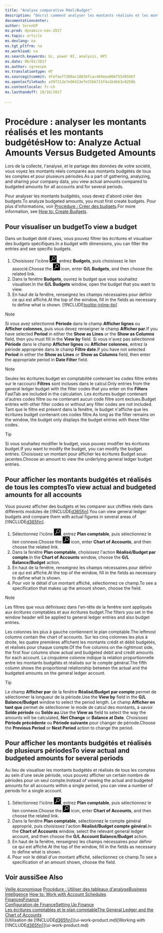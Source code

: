 ```yaml
---
title: "Analyse comparative Réel/Budget"
description: "Décrit comment analyser les montants réalisés et les montants budgétés."
documentationcenter: 
author: SorenGP
ms.prod: dynamics-nav-2017
ms.topic: article
ms.devlang: na
ms.tgt_pltfrm: na
ms.workload: na
ms.search.keywords: bi, power BI, analysis, KPI
ms.date: 06/01/2017
ms.author: sgroespe
ms.translationtype: HT
ms.sourcegitcommit: 4fefaef7380ac10836fcac404eea006f55d8556f
ms.openlocfilehash: a39f213e7e96423efe25bb715f4a1b4bb3c0258b
ms.contentlocale: fr-ch
ms.lasthandoff: 10/16/2017

---
```

# <a name="how-to-analyze-actual-amounts-versus-budgeted-amounts"></a><span data-ttu-id="6f582-103">Procédure : analyser les montants réalisés et les montants budgétés</span><span class="sxs-lookup"><span data-stu-id="6f582-103">How to: Analyze Actual Amounts Versus Budgeted Amounts</span></span>
<span data-ttu-id="6f582-104">Lors de la collecte, l'analyse, et le partage des données de votre société, vous voyez les montants réels comparés aux montants budgétés de tous les comptes et pour plusieurs périodes.</span><span class="sxs-lookup"><span data-stu-id="6f582-104">As a part of gathering, analyzing, and sharing your company data, you view actual amounts compared to budgeted amounts for all accounts and for several periods.</span></span>

<span data-ttu-id="6f582-105">Pour analyser les montants budgétés, vous devez d'abord créer des budgets.</span><span class="sxs-lookup"><span data-stu-id="6f582-105">To analyze budgeted amounts, you must first create budgets.</span></span> <span data-ttu-id="6f582-106">Pour plus d'informations, voir [Procédure : Créer des budgets](finance-how-create-budgets.md).</span><span class="sxs-lookup"><span data-stu-id="6f582-106">For more information, see [How to: Create Budgets](finance-how-create-budgets.md).</span></span>

## <a name="to-view-a-budget"></a><span data-ttu-id="6f582-107">Pour visualiser un budget</span><span class="sxs-lookup"><span data-stu-id="6f582-107">To view a budget</span></span>
<span data-ttu-id="6f582-108">Dans un budget doté d'axes, vous pouvez filtrer les écritures et visualiser des budgets spécifiques.</span><span class="sxs-lookup"><span data-stu-id="6f582-108">In a budget with dimensions, you can filter the entries and see specific budgets.</span></span>

1. <span data-ttu-id="6f582-109">Choisissez l'icône ![Page ou état pour la recherche](media/ui-search/search_small.png "Page ou état pour la recherche"), entrez **Budgets**, puis choisissez le lien associé.</span><span class="sxs-lookup"><span data-stu-id="6f582-109">Choose the ![Search for Page or Report](media/ui-search/search_small.png "Search for Page or Report icon") icon, enter **G/L Budgets**, and then choose the related link.</span></span>
2. <span data-ttu-id="6f582-110">Dans la fenêtre **Budgets**, ouvrez le budget que vous souhaitez visualiser.</span><span class="sxs-lookup"><span data-stu-id="6f582-110">In the **G/L Budgets** window, open the budget that you want to view.</span></span>  
3. <span data-ttu-id="6f582-111">En haut de la fenêtre, renseignez les champs nécessaires pour définir ce qui est affiché.</span><span class="sxs-lookup"><span data-stu-id="6f582-111">At the top of the window, fill in the fields as necessary to define what is shown.</span></span> [!INCLUDE[tooltip-inline-tip](includes/tooltip-inline-tip_md.md)]

> [!NOTE]  
>   <span data-ttu-id="6f582-112">Si vous avez sélectionné **Période** dans le champ **Afficher lignes** ou **Afficher colonnes**, puis vous devez renseigner le champ **Afficher par**.</span><span class="sxs-lookup"><span data-stu-id="6f582-112">If you have selected **Period** in either the **Show as Lines** or the **Show as Columns** field, then you must fill in the **View by** field.</span></span> <span data-ttu-id="6f582-113">Si vous n'avez pas sélectionné **Période** dans le champ **Afficher lignes** ou **Afficher colonnes**, entrez la période appropriée dans le champ **Filtre date**.</span><span class="sxs-lookup"><span data-stu-id="6f582-113">If you have not selected **Period** in either the **Show as Lines** or **Show as Columns** field, then enter the appropriate period in **Date Filter** field.</span></span>  

> [!NOTE]  
>   <span data-ttu-id="6f582-114">Seules les écritures budget en comptabilité contenant les codes filtre entrés sur le raccourci **Filtres** sont incluses dans le calcul.</span><span class="sxs-lookup"><span data-stu-id="6f582-114">Only entries from the general ledger budget with the filter codes that you enter on the **Filters** FastTab are included in the calculation.</span></span> <span data-ttu-id="6f582-115">Les écritures budget contenant d'autres codes filtre ou ne contenant aucun code filtre sont exclues.</span><span class="sxs-lookup"><span data-stu-id="6f582-115">Budget entries with other filter codes or without any filter codes are not included.</span></span> <span data-ttu-id="6f582-116">Tant que le filtre est présent dans la fenêtre, le budget n'affiche que les écritures budget contenant ces codes filtre.</span><span class="sxs-lookup"><span data-stu-id="6f582-116">As long as the filter remains on the window, the budget only displays the budget entries with these filter codes.</span></span>  

> [!TIP]  
>   <span data-ttu-id="6f582-117">Si vous souhaitez modifier le budget, vous pouvez modifier les écritures budget.</span><span class="sxs-lookup"><span data-stu-id="6f582-117">If you want to modify the budget, you can modify the budget entries.</span></span> <span data-ttu-id="6f582-118">Choisissez un montant pour afficher les écritures Budget sous-jacentes.</span><span class="sxs-lookup"><span data-stu-id="6f582-118">Choose an amount to view the underlying general ledger budget entries.</span></span>

## <a name="to-view-actual-and-budgeted-amounts-for-all-accounts"></a><span data-ttu-id="6f582-119">Pour afficher les montants budgétés et réalisés de tous les comptes</span><span class="sxs-lookup"><span data-stu-id="6f582-119">To view actual and budgeted amounts for all accounts</span></span>  
<span data-ttu-id="6f582-120">Vous pouvez afficher des budgets et les comparer aux chiffres réels dans différents modules de [!INCLUDE[d365fin](includes/d365fin_md.md)].</span><span class="sxs-lookup"><span data-stu-id="6f582-120">You can view general ledger budgets and compare them with actual figures in several areas of [!INCLUDE[d365fin](includes/d365fin_md.md)].</span></span>

1. <span data-ttu-id="6f582-121">Sélectionnez l'icône ![Page ou état pour la recherche](media/ui-search/search_small.png "Page ou état pour la recherche"), entrez **Plan comptable**, puis sélectionnez le lien connexe.</span><span class="sxs-lookup"><span data-stu-id="6f582-121">Choose the ![Search for Page or Report](media/ui-search/search_small.png "Search for Page or Report icon") icon, enter **Chart of Accounts**, and then choose the related link.</span></span>  
2. <span data-ttu-id="6f582-122">Dans la fenêtre **Plan comptable**, choisissez l'action **Réalisé/Budget par compte**.</span><span class="sxs-lookup"><span data-stu-id="6f582-122">In the **Chart of Accounts** window, choose the **G/L Balance/Budget** action.</span></span>
3. <span data-ttu-id="6f582-123">En haut de la fenêtre, renseignez les champs nécessaires pour définir ce qui est affiché.</span><span class="sxs-lookup"><span data-stu-id="6f582-123">At the top of the window, fill in the fields as necessary to define what is shown.</span></span>  
4. <span data-ttu-id="6f582-124">Pour voir le détail d'un montant affiché, sélectionnez ce champ.</span><span class="sxs-lookup"><span data-stu-id="6f582-124">To see a specification that makes up the amount shown, choose the field.</span></span>  

> [!NOTE]  
>   <span data-ttu-id="6f582-125">Les filtres que vous définissez dans l'en-tête de la fenêtre sont appliqués aux écritures comptables et aux écritures budget.</span><span class="sxs-lookup"><span data-stu-id="6f582-125">The filters you set in the window header will be applied to general ledger entries and also budget entries.</span></span>

<span data-ttu-id="6f582-126">Les colonnes les plus à gauche contiennent le plan comptable.</span><span class="sxs-lookup"><span data-stu-id="6f582-126">The leftmost columns contain the chart of accounts.</span></span> <span data-ttu-id="6f582-127">Sur les cinq colonnes les plus à droite, les quatre premières affichent les montants crédit et débit budgétés, et réalisés pour chaque compte.</span><span class="sxs-lookup"><span data-stu-id="6f582-127">Of the five columns on the rightmost side, the first four columns show actual and budgeted debit and credit amounts for each account.</span></span> <span data-ttu-id="6f582-128">La cinquième colonne indique la relation proportionnelle entre les montants budgétés et réalisés sur le compte général.</span><span class="sxs-lookup"><span data-stu-id="6f582-128">The fifth column shows the proportional relationship between the actual and the budgeted amounts on the general ledger account.</span></span>  

> [!TIP]  
>   <span data-ttu-id="6f582-129">Le champ **Afficher par** de la fenêtre **Réalisé/Budget par compte** permet de sélectionner la longueur de la période.</span><span class="sxs-lookup"><span data-stu-id="6f582-129">Use the **View by** field in the **G/L Balance/Budget** window to select the period length.</span></span> <span data-ttu-id="6f582-130">Le champ **Afficher en tant que** permet de sélectionner le mode de calcul des montants, à savoir **Solde période** ou **Solde au**.</span><span class="sxs-lookup"><span data-stu-id="6f582-130">Use the **View as** field to select the way the amounts will be calculated, **Net Change** or **Balance at Date**.</span></span> <span data-ttu-id="6f582-131">Choisissez **Période précédente** ou **Période suivante** pour changer de période.</span><span class="sxs-lookup"><span data-stu-id="6f582-131">Choose the **Previous Period** or **Next Period** action to change the period.</span></span>  

## <a name="to-view-actual-and-budgeted-amounts-for-several-periods"></a><span data-ttu-id="6f582-132">Pour afficher les montants budgétés et réalisés de plusieurs périodes</span><span class="sxs-lookup"><span data-stu-id="6f582-132">To view actual and budgeted amounts for several periods</span></span>  
<span data-ttu-id="6f582-133">Au lieu de visualiser les montants budgétés et réalisés de tous les comptes au sein d'une seule période, vous pouvez afficher un certain nombre de périodes pour un seul compte.</span><span class="sxs-lookup"><span data-stu-id="6f582-133">Instead of viewing the actual and budgeted amounts for all accounts within a single period, you can view a number of periods for a single account.</span></span>  

1. <span data-ttu-id="6f582-134">Sélectionnez l'icône ![Page ou état pour la recherche](media/ui-search/search_small.png "Page ou état pour la recherche"), entrez **Plan comptable**, puis sélectionnez le lien connexe.</span><span class="sxs-lookup"><span data-stu-id="6f582-134">Choose the ![Search for Page or Report](media/ui-search/search_small.png "Search for Page or Report icon") icon, enter **Chart of Accounts**, and then choose the related link.</span></span>  
2. <span data-ttu-id="6f582-135">Dans la fenêtre **Plan comptable**, sélectionnez le compte général approprié, puis choisissez l'action **Réalisé/Budget compte général**.</span><span class="sxs-lookup"><span data-stu-id="6f582-135">In the **Chart of Accounts** window, select the relevant general ledger account, and then choose the **G/L Account Balance/Budget** action.</span></span>  
3. <span data-ttu-id="6f582-136">En haut de la fenêtre, renseignez les champs nécessaires pour définir ce qui est affiché.</span><span class="sxs-lookup"><span data-stu-id="6f582-136">At the top of the window, fill in the fields as necessary to define what is shown.</span></span>   
4. <span data-ttu-id="6f582-137">Pour voir le détail d'un montant affiché, sélectionnez ce champ.</span><span class="sxs-lookup"><span data-stu-id="6f582-137">To see a specification of an amount shown, choose the field.</span></span>  

## <a name="see-also"></a><span data-ttu-id="6f582-138">Voir aussi</span><span class="sxs-lookup"><span data-stu-id="6f582-138">See Also</span></span>
<span data-ttu-id="6f582-139">[Veille économique](bi.md)
[Procédure : Utiliser des tableaux d'analyse](bi-how-work-account-schedule.md)</span><span class="sxs-lookup"><span data-stu-id="6f582-139">[Business Intelligence](bi.md)
[How to: Work with Account Schedules](bi-how-work-account-schedule.md)</span></span>  
[<span data-ttu-id="6f582-140">Finances</span><span class="sxs-lookup"><span data-stu-id="6f582-140">Finance</span></span>](finance.md)  
[<span data-ttu-id="6f582-141">Configuration de Finance</span><span class="sxs-lookup"><span data-stu-id="6f582-141">Setting Up Finance</span></span>](finance-setup-finance.md)  
[<span data-ttu-id="6f582-142">Les écritures comptables et le plan comptable</span><span class="sxs-lookup"><span data-stu-id="6f582-142">The General Ledger and the Chart of Accounts</span></span>](finance-general-ledger.md)  
<span data-ttu-id="6f582-143">[Utilisation de [!INCLUDE[d365fin](includes/d365fin_md.md)]](ui-work-product.md)</span><span class="sxs-lookup"><span data-stu-id="6f582-143">[Working with [!INCLUDE[d365fin](includes/d365fin_md.md)]](ui-work-product.md)</span></span>  


